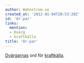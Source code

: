 ```yaml
---
author: Wahnstrom.se
created_at: '2012-01-04T20:53:20Z'
id: 'Or-par'
links:
  mention:
  - Dvärg
  - kraftkälla
title: 'Or-par'
---
```


[Dvärgarnas] ord för [kraftkälla].

  [Dvärgarnas]: Dvärg
  [kraftkälla]: kraftkälla